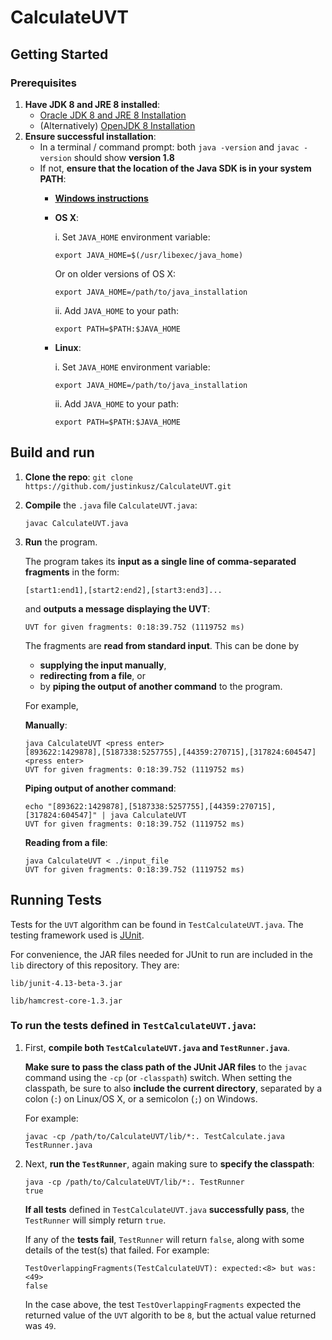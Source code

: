 # CalculateUVT

## Getting Started

### Prerequisites
1. **Have JDK 8 and JRE 8 installed**:
    * [Oracle JDK 8 and JRE 8 Installation](https://docs.oracle.com/javase/8/docs/technotes/guides/install/install_overview.html)
    * (Alternatively) [OpenJDK 8 Installation](https://openjdk.java.net/install/)
2. **Ensure successful installation**:
    * In a terminal / command prompt: both `java -version` and `javac -version` should show **version 1.8**
    * If not, **ensure that the location of the Java SDK is in your system PATH**:
      * [**Windows instructions**](https://docs.oracle.com/javase/8/docs/technotes/guides/install/windows_jdk_install.html#BABGDJFH)
      * **OS X**: 

        i. Set `JAVA_HOME` environment variable:

          `export JAVA_HOME=$(/usr/libexec/java_home)`
        
          Or on older versions of OS X:
          
          `export JAVA_HOME=/path/to/java_installation`

        ii. Add `JAVA_HOME` to your path:
        
        `export PATH=$PATH:$JAVA_HOME`
      
      * **Linux**:

        i. Set `JAVA_HOME` environment variable:
        
        `export JAVA_HOME=/path/to/java_installation`

        ii. Add `JAVA_HOME` to your path:
        
        `export PATH=$PATH:$JAVA_HOME`

## Build and run
1. **Clone the repo**: `git clone https://github.com/justinkusz/CalculateUVT.git`
2. **Compile** the `.java` file `CalculateUVT.java`:
    ```
    javac CalculateUVT.java
    ```
3. **Run** the program.

    The program takes its **input as a single line of comma-separated fragments** in the form: 
    
    `[start1:end1],[start2:end2],[start3:end3]...`

    and **outputs a message displaying the UVT**:

    `UVT for given fragments: 0:18:39.752 (1119752 ms)`

    The fragments are **read from standard input**. This can be done by 
      * **supplying the input manually**, 
      * **redirecting from a file**, or 
      * by **piping the output of another command** to the program.
      
    For example,

    **Manually**:

    ```
    java CalculateUVT <press enter>
    [893622:1429878],[5187338:5257755],[44359:270715],[317824:604547] <press enter>
    UVT for given fragments: 0:18:39.752 (1119752 ms)
    ```

    **Piping output of another command**: 

    ```
    echo "[893622:1429878],[5187338:5257755],[44359:270715],[317824:604547]" | java CalculateUVT
    UVT for given fragments: 0:18:39.752 (1119752 ms)
    ```

    **Reading from a file**:

    ```
    java CalculateUVT < ./input_file 
    UVT for given fragments: 0:18:39.752 (1119752 ms)
    ```

  ## Running Tests

  Tests for the `UVT` algorithm can be found in `TestCalculateUVT.java`.
  The testing framework used is [JUnit](https://junit.org/junit4/).
  
  For convenience, the JAR files needed for JUnit to run are included in the `lib` directory of this repository. They are:
  
  `lib/junit-4.13-beta-3.jar`
  
  `lib/hamcrest-core-1.3.jar`

  ### To run the tests defined in `TestCalculateUVT.java`:
    
  1. First, **compile both `TestCalculateUVT.java` and `TestRunner.java`**.
    
      **Make sure to pass the class path of the JUnit JAR files** to the `javac` command using the `-cp` (or `-classpath`) switch. When setting the classpath, be sure to also **include the current directory**, separated by a colon (`:`) on Linux/OS X, or a semicolon (`;`) on Windows.

      For example:

      ```
      javac -cp /path/to/CalculateUVT/lib/*:. TestCalculate.java TestRunner.java
      ```
  2. Next, **run the `TestRunner`**, again making sure to **specify the classpath**:

      ```
      java -cp /path/to/CalculateUVT/lib/*:. TestRunner
      true
      ```

      **If all tests** defined in `TestCalculateUVT.java` **successfully pass**, the `TestRunner` will simply return `true`.

      If any of the **tests fail**, `TestRunner` will return `false`, along with some details of the test(s) that failed. For example:

      ```
      TestOverlappingFragments(TestCalculateUVT): expected:<8> but was:<49>
      false
      ```

      In the case above, the test `TestOverlappingFragments` expected the returned value of the `UVT` algorith to be `8`, but the actual value returned was `49`.